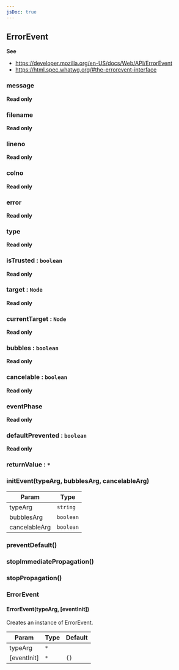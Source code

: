 ```yaml
---
jsDoc: true
---
```


<a name="errorevent" id="errorevent"></a>

## ErrorEvent
**See**

- https://developer.mozilla.org/en-US/docs/Web/API/ErrorEvent
- https://html.spec.whatwg.org/#the-errorevent-interface



<a name="errorevent-message" id="errorevent-message"></a>

### message
**Read only**


<a name="errorevent-filename" id="errorevent-filename"></a>

### filename
**Read only**


<a name="errorevent-lineno" id="errorevent-lineno"></a>

### lineno
**Read only**


<a name="errorevent-colno" id="errorevent-colno"></a>

### colno
**Read only**


<a name="errorevent-error" id="errorevent-error"></a>

### error
**Read only**


<a name="event-type" id="event-type"></a>

### type
**Read only**


<a name="event-istrusted" id="event-istrusted"></a>

### isTrusted : `boolean`
**Read only**


<a name="event-target" id="event-target"></a>

### target : `Node`
**Read only**


<a name="event-currenttarget" id="event-currenttarget"></a>

### currentTarget : `Node`
**Read only**


<a name="event-bubbles" id="event-bubbles"></a>

### bubbles : `boolean`
**Read only**


<a name="event-cancelable" id="event-cancelable"></a>

### cancelable : `boolean`
**Read only**


<a name="event-eventphase" id="event-eventphase"></a>

### eventPhase
**Read only**


<a name="event-defaultprevented" id="event-defaultprevented"></a>

### defaultPrevented : `boolean`
**Read only**


<a name="event-returnvalue" id="event-returnvalue"></a>

### returnValue : `*`


<a name="event-initevent" id="event-initevent"></a>

### initEvent(typeArg, bubblesArg, cancelableArg)

| Param | Type |
| --- | --- |
| typeArg | `string` | 
| bubblesArg | `boolean` | 
| cancelableArg | `boolean` | 



<a name="event-preventdefault" id="event-preventdefault"></a>

### preventDefault()


<a name="event-stopimmediatepropagation" id="event-stopimmediatepropagation"></a>

### stopImmediatePropagation()


<a name="event-stoppropagation" id="event-stoppropagation"></a>

### stopPropagation()


<a name="errorevent-errorevent" id="errorevent-errorevent"></a>

### ErrorEvent


<a name="new-errorevent-errorevent-new" id="new-errorevent-errorevent-new"></a>

#### ErrorEvent(typeArg, [eventInit])
Creates an instance of ErrorEvent.


| Param | Type | Default |
| --- | --- | --- |
| typeArg | `*` |  | 
| [eventInit] | `*` | `{}` | 


